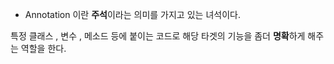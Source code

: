 * Annotation 이란 **주석**이라는 의미를 가지고 있는 녀석이다.

특정 클래스 , 변수 , 메소드 등에 붙이는 코드로 해당 타겟의 기능을 좀더 **명확**하게 해주는 역할을 한다.


